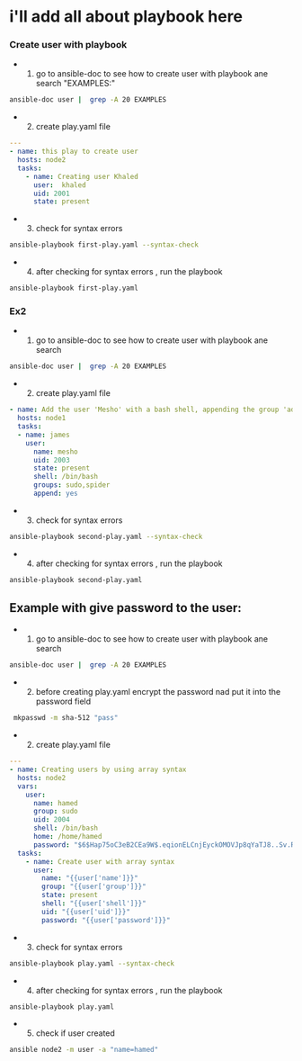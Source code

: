 # i'll add all about playbook here

### Create user with playbook 
- 1. go to ansible-doc to see how to create user with playbook  ane search "EXAMPLES:" 
```bash
ansible-doc user |  grep -A 20 EXAMPLES
```

- 2. create play.yaml file
```yaml
---
- name: this play to create user 
  hosts: node2
  tasks:
    - name: Creating user Khaled
      user:  khaled
      uid: 2001
      state: present
```
- 3. check for syntax errors 
```bash
ansible-playbook first-play.yaml --syntax-check
```
- 4. after checking for syntax errors , run the playbook 
```bash
ansible-playbook first-play.yaml
```
### Ex2
- 1. go to ansible-doc to see how to create user with playbook  ane search
```bash
ansible-doc user |  grep -A 20 EXAMPLES
```
- 2. create play.yaml file
```yaml
- name: Add the user 'Mesho' with a bash shell, appending the group 'admins' and 'developers' to the user's groups
  hosts: node1
  tasks:
  - name: james
    user:
      name: mesho
      uid: 2003
      state: present
      shell: /bin/bash
      groups: sudo,spider
      append: yes
```
- 3. check for syntax errors
```bash
ansible-playbook second-play.yaml --syntax-check
```
- 4. after checking for syntax errors , run the playbook
```bash
ansible-playbook second-play.yaml
```

## Example with give password to the user:
- 1. go to ansible-doc to see how to create user with playbook  ane search
```bash
ansible-doc user |  grep -A 20 EXAMPLES
```
- 02. before creating play.yaml encrypt the password nad put it into the password field
```bash
 mkpasswd -m sha-512 "pass"
```
- 2. create play.yaml file
```yaml
---
- name: Creating users by using array syntax
  hosts: node2
  vars:
    user: 
      name: hamed
      group: sudo 
      uid: 2004
      shell: /bin/bash
      home: /home/hamed
      password: "$6$Hap75oC3eB2CEa9W$.eqionELCnjEyckOMOVJp8qYaTJ8..Sv.RS8iifl2duTNAnY5.CzGuhUafpeXx0AqtCnWmowezNSJEmTafwpI1"
  tasks:
    - name: Create user with array syntax
      user: 
        name: "{{user['name']}}" 
        group: "{{user['group']}}"
        state: present
        shell: "{{user['shell']}}"
        uid: "{{user['uid']}}"
        password: "{{user['password']}}"
```
- 3. check for syntax errors
```bash
ansible-playbook play.yaml --syntax-check
```
- 4. after checking for syntax errors , run the playbook
```bash
ansible-playbook play.yaml
```
- 5. check if user created
```bash
ansible node2 -m user -a "name=hamed"
``` 